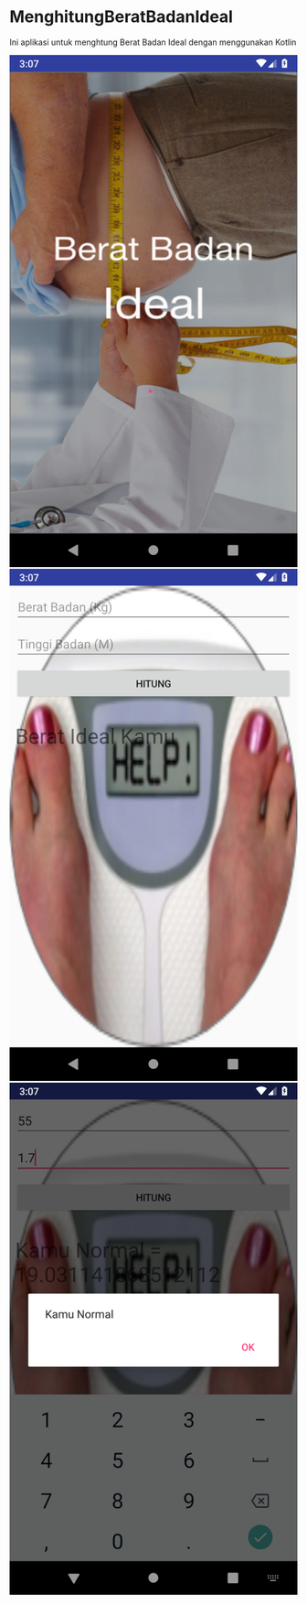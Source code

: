 # MenghitungBeratBadanIdeal
Ini aplikasi untuk menghtung Berat Badan Ideal dengan menggunakan Kotlin

![](images/1.png)
![](images/2.png)
![](images/3.png)
